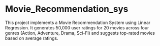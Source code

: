 # Movie_Recommendation_sys
This project implements a Movie Recommendation System using Linear Regression. It generates 50,000 user ratings for 20 movies across four genres (Action, Adventure, Drama, Sci-Fi) and suggests top-rated movies based on average ratings.
